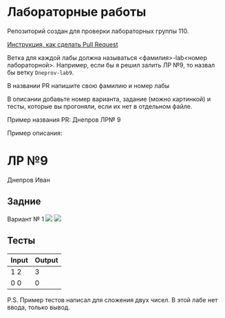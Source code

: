 # Лабораторные работы
Репозиторий создан для проверки лабораторных группы 110.

[Инструкция, как сделать Pull Request](https://jeka.by/post/1053/github-send-PR-to-other-repository/#open-pr)

Ветка для каждой лабы должна называться <фамилия>-lab<номер лабораторной>.
Например, если бы я решил залить ЛР №9, то назвал бы ветку `Dneprov-lab9`.

В названии PR напишите свою фамилию и номер лабы

В описании добавьте номер варианта, задание (можно картинкой) и тесты, которые вы прогоняли, если их нет в отдельном файле.

Пример названия PR:
Днепров ЛР№ 9

Пример описания:
# ЛР №9

Днепров Иван

## Задние
Вариант № 1
![](https://github.com/iDneprov/labs-first-course/blob/main/lab9-1.png)
![](https://github.com/iDneprov/labs-first-course/blob/main/lab9-2.png)

## Тесты

| Input | Output |
|-------|--------|
| 1 2   | 3      |
| 0 0   | 0      |

P.S. Пример тестов написал для сложения двух чисел. В этой лабе нет ввода, только вывод.
